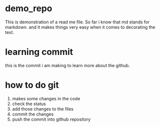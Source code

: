 # demo_repo

This is demonstration of a read me file. So far i know that md stands for markdown. and it makes things very easy when it comes to decorating the text. 

# learning commit
this is the commit i am making to learn more about the github.

# how to do git
1. makes some changes in the code
2. check the status
3. add those changes to the files
4. commit the changes
5. push the commit into github repository